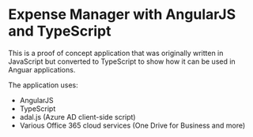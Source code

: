 Expense Manager with AngularJS and TypeScript
===============

This is a proof of concept application that was
originally written in JavaScript but converted to
TypeScript to show how it can be used in Anguar applications.

The application uses:

* AngularJS
* TypeScript
* adal.js (Azure AD client-side script)
* Various Office 365 cloud services (One Drive for Business and more)
